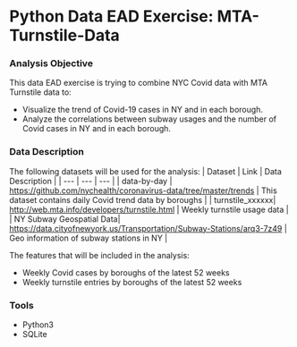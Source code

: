 # Python Data EAD Exercise: MTA-Turnstile-Data

### Analysis Objective
This data EAD exercise is trying to combine NYC Covid data with MTA Turnstile data to:
* Visualize the trend of Covid-19 cases in NY and in each borough.
* Analyze the correlations between subway usages and the number of Covid cases in NY and in each borough.


### Data Description
The following datasets will be used for the analysis:
| Dataset | Link | Data Description |
| --- | --- | --- |
| data-by-day | https://github.com/nychealth/coronavirus-data/tree/master/trends | This dataset contains daily Covid trend data by boroughs |
| turnstile_xxxxxx|  http://web.mta.info/developers/turnstile.html | Weekly turnstile usage data |
| NY Subway Geospatial Data| https://data.cityofnewyork.us/Transportation/Subway-Stations/arq3-7z49 | Geo information of subway stations in NY |

The features that will be included in the analysis:
 * Weekly Covid cases by boroughs of the latest 52 weeks
 * Weekly turnstile entries by boroughs of the latest 52 weeks

### Tools
* Python3
* SQLite
